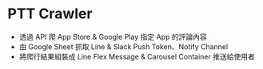 # PTT Crawler
- 透過 API 爬 App Store & Google Play 指定 App 的評論內容
- 由 Google Sheet 抓取 Line & Slack Push Token、Notify Channel
- 將爬行結果組裝成 Line Flex Message & Carousel Container 推送給使用者
